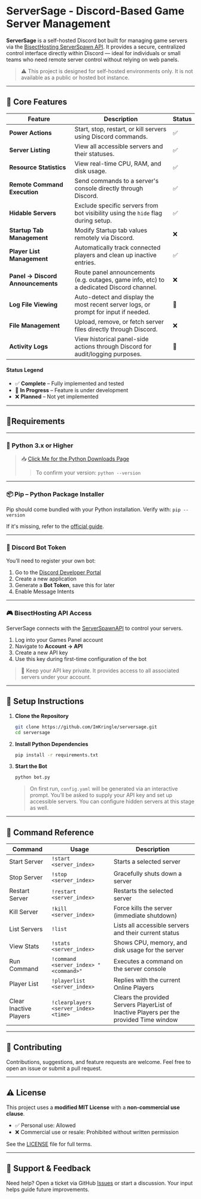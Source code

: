 # ServerSage - Discord-Based Game Server Management

**ServerSage** is a self-hosted Discord bot built for managing game servers via the [BisectHosting ServerSpawn API](https://games.bisecthosting.com/docs). It provides a secure, centralized control interface directly within Discord — ideal for individuals or small teams who need remote server control without relying on web panels.

> ⚠️ This project is designed for self-hosted environments only. It is not available as a public or hosted bot instance.

---

## 🔧 Core Features
 
| Feature                            | Description                                                                              | Status |
|------------------------------------|------------------------------------------------------------------------------------------|--------|
| **Power Actions**                  | Start, stop, restart, or kill servers using Discord commands.                            | ✅     |
| **Server Listing**                 | View all accessible servers and their statuses.                                          | ✅     |
| **Resource Statistics**            | View real-time CPU, RAM, and disk usage.                                                 | ✅     |
| **Remote Command Execution**       | Send commands to a server's console directly through Discord.                            | ✅     |
| **Hidable Servers**                | Exclude specific servers from bot visibility using the `hide` flag during setup.         | ✅     |
| **Startup Tab Management**         | Modify Startup tab values remotely via Discord.                                          | ❌     |
| **Player List Management**         | Automatically track connected players and clean up inactive entries.                     | ✅     |
| **Panel → Discord Announcements**  | Route panel announcements (e.g. outages, game info, etc) to a dedicated Discord channel. | ❌     |
| **Log File Viewing**               | Auto-detect and display the most recent server logs, or prompt for input if needed.      | 🚧     |
| **File Management**                | Upload, remove, or fetch server files directly through Discord.                          | ❌     |
| **Activity Logs**                  | View historical panel-side actions through Discord for audit/logging purposes.           | 🚧     |

#### Status Legend
- ✅ **Complete** – Fully implemented and tested
- 🚧 **In Progress** – Feature is under development
- ❌ **Planned** – Not yet implemented

--- 

## 📎Requirements

---

### 🐍 Python 3.x or Higher
> 📥 [Click Me for the Python Downloads Page](https://www.python.org/downloads/)
> > To confirm your version: `python --version`
---

### 📦 Pip – Python Package Installer

Pip should come bundled with your Python installation. Verify with: `pip --version`

If it's missing, refer to the [official guide](https://pip.pypa.io/en/stable/installation/).

---

### 🤖 Discord Bot Token

You’ll need to register your own bot:

1. Go to the [Discord Developer Portal](https://discord.com/developers/applications)
2. Create a new application
3. Generate a **Bot Token**, save this for later
4. Enable Message Intents

---

### 🎮 BisectHosting API Access

ServerSage connects with the [ServerSpawnAPI](https://games.bisecthosting.com/) to control your servers.
1. Log into your Games Panel account
2. Navigate to **Account → API**
3. Create a new API key
4. Use this key during first-time configuration of the bot
> 🔐 Keep your API key private. It provides access to all associated servers under your account.

---


## 🚀 Setup Instructions

1. **Clone the Repository**

    ```bash
    git clone https://github.com/ImKringle/serversage.git
    cd serversage
    ```

2. **Install Python Dependencies**

    ```bash
    pip install -r requirements.txt
    ```

3. **Start the Bot**

    ```bash
    python bot.py
    ```

    > On first run, `config.yaml` will be generated via an interactive prompt. You’ll be asked to supply your API key and set up accessible servers. You can configure hidden servers at this stage as well.

---

## 📖 Command Reference

| Command                | Usage                                 | Description                                                                             |
|------------------------|---------------------------------------|-----------------------------------------------------------------------------------------|
| Start Server           | `!start <server_index>`               | Starts a selected server                                                                |
| Stop Server            | `!stop <server_index>`                | Gracefully shuts down a server                                                          |
| Restart Server         | `!restart <server_index>`             | Restarts the selected server                                                            |
| Kill Server            | `!kill <server_index>`                | Force kills the server (immediate shutdown)                                             |
| List Servers           | `!list`                               | Lists all accessible servers and their current status                                   |
| View Stats             | `!stats <server_index>`               | Shows CPU, memory, and disk usage for the server                                        |
| Run Command            | `!command <server_index> "<command>"` | Executes a command on the server console                                                |
| Player List            | `!playerlist <server_index>`          | Replies with the current Online Players                                                 |
| Clear Inactive Players | `!clearplayers <server_index> <time>` | Clears the provided Servers PlayerList of Inactive Players per the provided Time window |

---

## 🤝 Contributing

Contributions, suggestions, and feature requests are welcome. Feel free to open an issue or submit a pull request.

---

## ⚠️ License

This project uses a **modified MIT License** with a **non-commercial use clause**.

- ✅ Personal use: Allowed
- ❌ Commercial use or resale: Prohibited without written permission

See the [LICENSE](LICENSE) file for full terms.

---

## 🧩 Support & Feedback

Need help? Open a ticket via GitHub [Issues](https://github.com/ImKringle/ServerSage/issues) or start a discussion. Your input helps guide future improvements.

